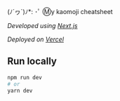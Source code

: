 (ﾉ´ヮ`)ﾉ*: ･ﾟ	Ⓜy kaomoji cheatsheet

_Developed using [Next.js](https://nextjs.org/)_

_Deployed on [Vercel](https://vercel.com/)_

## Run locally

```bash
npm run dev
# or
yarn dev
```
